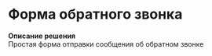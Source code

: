 # Форма обратного звонка

**Описание решения**  
Простая форма отправки сообщения об обратном звонке